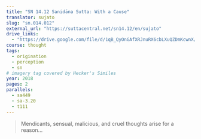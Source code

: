 ```yaml
---
title: "SN 14.12 Sanidāna Sutta: With a Cause"
translator: sujato
slug: "sn.014.012"
external_url: "https://suttacentral.net/sn14.12/en/sujato"
drive_links:
  - "https://drive.google.com/file/d/1qB_QyOnGAfXRJnuRX6cbLXuQZDmKcwnX/view?usp=drivesdk"
course: thought
tags:
  - origination
  - perception
  - sn
# imagery tag covered by Hecker's Similes
year: 2018
pages: 2
parallels:
  - sa449
  - sa-3.20
  - t111
---
```


> Mendicants, sensual, malicious, and cruel thoughts arise for a reason…
